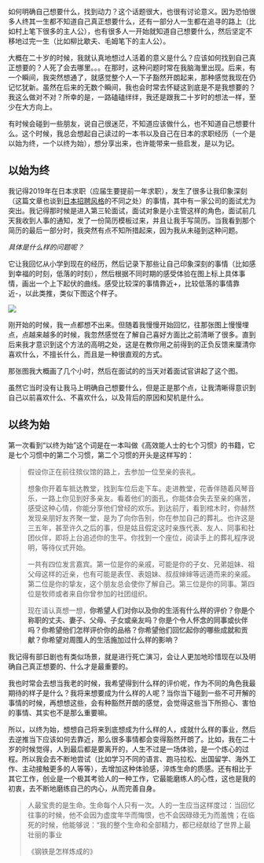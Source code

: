 如何明确自己想要什么，找到动力？这个话题很大，也很有讨论意义。因为恐怕很多人终其一生都不知道自己真正想要什么，还有一部分人一生都在追寻的路上（比如村上笔下很多的主人公），也有很多人一开始就知道自己想要什么，然后坚定不移地过完一生（比如柳比歇夫、毛姆笔下的主人公）。

大概在二十岁的时候，我就认真地想过人活着的意义是什么？应该如何找到自己真正想要的？人死了会去哪里。。。在那时，这种问题时常在我脑海里出现。后来，有一个瞬间，我突然想通了，就感觉整个人一下子豁然开朗起来，那种感觉我现在仍记忆犹新。虽然在后来的无数个瞬间，我也会时常去怀疑这到底是不是我想要的？我这么做对不对？所幸的是，一路磕磕绊绊，我还是跟我二十岁时的想法一样，至少在大方向上。

有时候会碰到一些朋友，说自己很迷茫，不知道应该做什么，也不知道自己想要什么。这个时候，我总会想起自己读过的一本书以及自己在日本的求职经历（一个是以始为终，一个以终为始），想分享出来，也许能带来一些启发，是以为记。

## 以始为终

我记得2019年在日本求职（应届生要提前一年求职），发生了很多让我印象深刻（这篇文章也谈到[日本招聘风格](https://rolen.wiki/cultural-differences-in-recruitment-between-china-and-japan/)的不同之处）的事情，其中有一家公司的面试尤为突出。我记得那时候是进入第三轮面试，面试对象是小主管这样的角色，面试前几天我收到人事的通知，发了一份简历模板过来，并且让我手写简历。当我看到那个简历的最后一部分时，我突然有点不知所措起来，因为我从未碰到这种问题。

_具体是什么样的问题呢？_

它让我回忆从小学到现在的经历，然后记录下那些让自己印象深刻的事情（比如感到幸福的时刻，低落的时刻），然后根据不同时期的感受体验在图上标上具体事情，画出一个上下起伏的曲线。感受比较深的事情靠近+，比较低落的事情靠近-，以此类推，类似下图这个样子。

![](https://rolen.wiki/wp-content/uploads/2023/07/image-32.png)

刚开始的时候，我一点都想不出来。但随着我慢慢开始回忆，往那张图上慢慢埋点，点越来越多的时候，我忽然感觉在了解自己喜好方面比之前清晰了很多。直到后来我才意识到这个方法的高明之处，这是在教你用之前得到的正负反馈来厘清你喜欢什么，不擅长什么，而且是一种很直观的方式。

那张图我大概画了几个小时，然后在面试的的当天对着面试官讲起了这个图。

虽然它当时没有让我马上明确自己想要什么，但是正是那个点，让我清晰得意识到自己以前喜欢什么、不喜欢什么，以及背后的原因和契机是什么。

## 以终为始

第一次看到“以终为始”这个词是在一本叫做《高效能人士的七个习惯》的书籍，它是七个习惯中的第二个习惯，第二个习惯的开头是这样写的：

> 假设你正在前往殡仪馆的路上，去参加一位至亲的丧礼。
> 
> 想象你开着车抵达教堂，找到车位后走下车。走进教堂，花香伴随着风琴音乐，一路上你见到好多亲友。看着他们的面孔，你能体会失去至亲的痛苦，感受这种心情，你能分享他们曾经的欢乐。到达前厅，看到棺木时，你赫然发现亲朋好友齐聚一堂，是为了向你告别，你在参加自己的葬礼。也许这是三五年，甚至许久之后的事，但是姑且假定这时亲族代表、友人、同事和社团伙伴，即将上台追述你的生平。你找到一个座位，阅读手上的葬礼程序说明，等待仪式开始。
> 
> 一共有四位发言嘉宾。第一位是你的亲戚，可能是你的子女、兄弟姐妹、祖父母这样的近亲，也有可能是表侄、表姐妹、叔叔婶婶等远道而来的亲戚。第二位是你的挚友，这个朋友总会使你了解自己。第三位是你的同事。第四位是牧师或者来自你曾参加的社团组织。
> 
> 现在请认真想一想，**你希望人们对你以及你的生活有什么样的评价？你是个称职的丈夫、妻子、父母、子女或亲友吗？你是个令人怀念的同事或伙伴吗？你希望他们怎样评价你的品格？你希望他们回忆起你的哪些成就和贡献？你希望对周围人的生活施加过什么样的影响？**

我记得有部日剧也有类似场景，就是进行死亡演习，会让人更加地珍惜现在以及明确自己真正想要的、什么才是最重要的。

我也时常会去想当我老的时候，我希望得到什么样的评价呢，作为不同的角色我最期待的样子是什么？我将来想要成为什么样的人呢？当你当下碰到一些不可开解的事情的时候，再想想这些，会有种豁然开朗的感觉，会觉得这些当下所担心、害怕的事情、其实也不是那么重要嘛。

所以，以终为始，想想自己将来到底想成为什么样的人，成就什么样的事业，然后去逆推当下应该如何去靠近，那么很多事情都会变得豁然开朗了。比如，我在二十岁的时候觉得，人到最后都是要离开的，人生不过是一场体验，是一个炼心的过程。所以我会去不断地尝试（比如学习不同的语言、跑马拉松、出国留学、海外工作、主动接触更多的人等等），去增加这种体验感，淬炼生命的质感。还有相比于其它工作，创业是一个极其考验人的一种工作，它最能磨练人的心性，这也是我的初衷，去不断地磨练自己的内心，从而完善自身。

> 人最宝贵的是生命。生命每个人只有一次。人的一生应当这样度过：当回忆往事的时候，他不会因为虚度年华而悔恨，也不会因碌碌无为而羞愧；在临死的时候，他能够说：“我的整个生命和全部精力，都已经献给了世界上最壮丽的事业
> 
> 《钢铁是怎样炼成的》